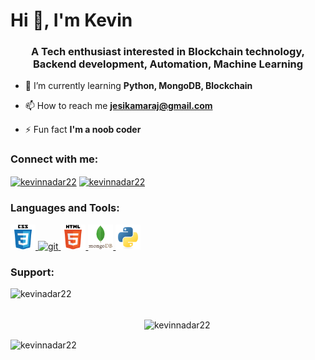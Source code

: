 <h1 align="left">Hi 👋, I'm Kevin</h1>
<h3 align="center">A Tech enthusiast interested in Blockchain technology, Backend development, Automation, Machine Learning</h3>

- 🌱 I’m currently learning **Python, MongoDB, Blockchain**

- 📫 How to reach me **jesikamaraj@gmail.com**

- ⚡ Fun fact **I'm a noob coder**

<h3 align="left">Connect with me:</h3>
<p align="left">
<a href="https://twitter.com/kevinnadar22" target="blank"><img align="center" src="https://raw.githubusercontent.com/rahuldkjain/github-profile-readme-generator/master/src/images/icons/Social/twitter.svg" alt="kevinnadar22" height="30" width="40" /></a>
<a href="https://instagram.com/kevinnadar22" target="blank"><img align="center" src="https://raw.githubusercontent.com/rahuldkjain/github-profile-readme-generator/master/src/images/icons/Social/instagram.svg" alt="kevinnadar22" height="30" width="40" /></a>
</p>

<h3 align="left">Languages and Tools:</h3>
<p align="left"> <a href="https://www.w3schools.com/css/" target="_blank" rel="noreferrer"> <img src="https://raw.githubusercontent.com/devicons/devicon/master/icons/css3/css3-original-wordmark.svg" alt="css3" width="40" height="40"/> </a> <a href="https://git-scm.com/" target="_blank" rel="noreferrer"> <img src="https://www.vectorlogo.zone/logos/git-scm/git-scm-icon.svg" alt="git" width="40" height="40"/> </a> <a href="https://www.w3.org/html/" target="_blank" rel="noreferrer"> <img src="https://raw.githubusercontent.com/devicons/devicon/master/icons/html5/html5-original-wordmark.svg" alt="html5" width="40" height="40"/> </a> <a href="https://www.mongodb.com/" target="_blank" rel="noreferrer"> <img src="https://raw.githubusercontent.com/devicons/devicon/master/icons/mongodb/mongodb-original-wordmark.svg" alt="mongodb" width="40" height="40"/> </a> <a href="https://www.python.org" target="_blank" rel="noreferrer"> <img src="https://raw.githubusercontent.com/devicons/devicon/master/icons/python/python-original.svg" alt="python" width="40" height="40"/> </a> </p>

<h3 align="left">Support:</h3>
<p><a href="https://www.buymeacoffee.com/kevinadar22"> <img align="left" src="https://cdn.buymeacoffee.com/buttons/v2/default-yellow.png" height="50" width="210" alt="kevinadar22" /></a></p><br><br>

<p>&nbsp;<img align="center" src="https://github-readme-stats.vercel.app/api?username=kevinnadar22&show_icons=true&locale=en" alt="kevinnadar22" /></p>

<p><img align="center" src="https://github-readme-streak-stats.herokuapp.com/?user=kevinnadar22&" alt="kevinnadar22" /></p>
